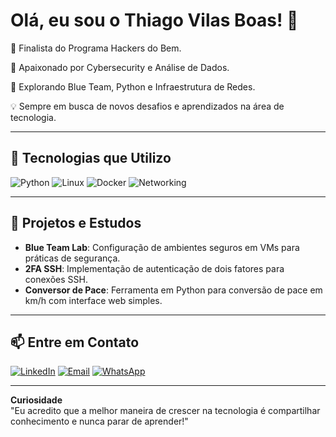 # Olá, eu sou o Thiago Vilas Boas! 👋  


🎯 Finalista do Programa Hackers do Bem.

💖 Apaixonado por Cybersecurity e Análise de Dados.  

🔐 Explorando Blue Team, Python e Infraestrutura de Redes.  

💡 Sempre em busca de novos desafios e aprendizados na área de tecnologia.  

---

## 🚀 Tecnologias que Utilizo  
![Python](https://img.shields.io/badge/-Python-3776AB?style=for-the-badge&logo=python&logoColor=white) ![Linux](https://img.shields.io/badge/-Linux-FCC624?style=for-the-badge&logo=linux&logoColor=black) ![Docker](https://img.shields.io/badge/-Docker-2496ED?style=for-the-badge&logo=docker&logoColor=white) ![Networking](https://img.shields.io/badge/-Networking-29ABE2?style=for-the-badge)  

---

## 🌟 Projetos e Estudos  
- **Blue Team Lab**: Configuração de ambientes seguros em VMs para práticas de segurança.  
- **2FA SSH**: Implementação de autenticação de dois fatores para conexões SSH.  
- **Conversor de Pace**: Ferramenta em Python para conversão de pace em km/h com interface web simples.  

---

## 📫 Entre em Contato  
[![LinkedIn](https://img.shields.io/badge/LinkedIn-0077B5?style=for-the-badge&logo=linkedin&logoColor=white)](https://www.linkedin.com/in/thiago-s-vilas-boas-696107b5/) [![Email](https://img.shields.io/badge/Email-D14836?style=for-the-badge&logo=gmail&logoColor=white)](mailto:thvilasboas33@gmail.com) [![WhatsApp](https://img.shields.io/badge/WhatsApp-25D366?style=for-the-badge&logo=whatsapp&logoColor=white)](https://wa.me/62994879627)  

---

**Curiosidade**  
"Eu acredito que a melhor maneira de crescer na tecnologia é compartilhar conhecimento e nunca parar de aprender!"  



<!--
**tvilasboas1/tvilasboas1** is a ✨ _special_ ✨ repository because its `README.md` (this file) appears on your GitHub profile.

Here are some ideas to get you started:

- 🔭 I’m currently working on ...
- 🌱 I’m currently learning ...
- 👯 I’m looking to collaborate on ...
- 🤔 I’m looking for help with ...
- 💬 Ask me about ...
- 📫 How to reach me: ...
- 😄 Pronouns: ...
- ⚡ Fun fact: ...
-->
